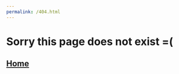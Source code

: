 ```yaml
---
permalink: /404.html
---
```


Sorry this page does not exist =(
=================================

[Home](/)
---------
